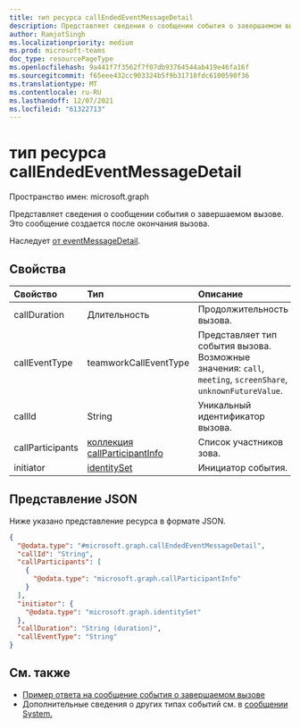 ```yaml
---
title: тип ресурса callEndedEventMessageDetail
description: Представляет сведения о сообщении события о завершаемом вызове.
author: RamjotSingh
ms.localizationpriority: medium
ms.prod: microsoft-teams
doc_type: resourcePageType
ms.openlocfilehash: 9a441f7f3562f7f07db93764544ab419e46fa16f
ms.sourcegitcommit: f65eee432cc903324b5f9b31710fdc6100590f36
ms.translationtype: MT
ms.contentlocale: ru-RU
ms.lasthandoff: 12/07/2021
ms.locfileid: "61322713"
---
```

# <a name="callendedeventmessagedetail-resource-type"></a>тип ресурса callEndedEventMessageDetail

Пространство имен: microsoft.graph

Представляет сведения о сообщении события о завершаемом вызове.
Это сообщение создается после окончания вызова.


Наследует [от eventMessageDetail](../resources/eventmessagedetail.md).

## <a name="properties"></a>Свойства
|Свойство|Тип|Описание|
|:---|:---|:---|
|callDuration|Длительность|Продолжительность вызова.|
|callEventType|teamworkCallEventType|Представляет тип события вызова. Возможные значения: `call`, `meeting`, `screenShare`, `unknownFutureValue`.|
|callId|String|Уникальный идентификатор вызова.|
|callParticipants|[коллекция callParticipantInfo](../resources/callparticipantinfo.md)|Список участников зова.|
|initiator|[identitySet](../resources/identityset.md)|Инициатор события.|

## <a name="json-representation"></a>Представление JSON
Ниже указано представление ресурса в формате JSON.
<!-- {
  "blockType": "resource",
  "@odata.type": "microsoft.graph.callEndedEventMessageDetail",
  "baseType": "microsoft.graph.eventMessageDetail"
}
-->
``` json
{
  "@odata.type": "#microsoft.graph.callEndedEventMessageDetail",
  "callId": "String",
  "callParticipants": [
    {
      "@odata.type": "microsoft.graph.callParticipantInfo"
    }
  ],
  "initiator": {
    "@odata.type": "microsoft.graph.identitySet"
  },
  "callDuration": "String (duration)",
  "callEventType": "String"
}
```

## <a name="see-also"></a>См. также
- [Пример ответа на сообщение события о завершаемом вызове](/graph/system-messages/#call-ended)
- Дополнительные сведения о других типах событий см. в [сообщении System.](/graph/system-messages)

